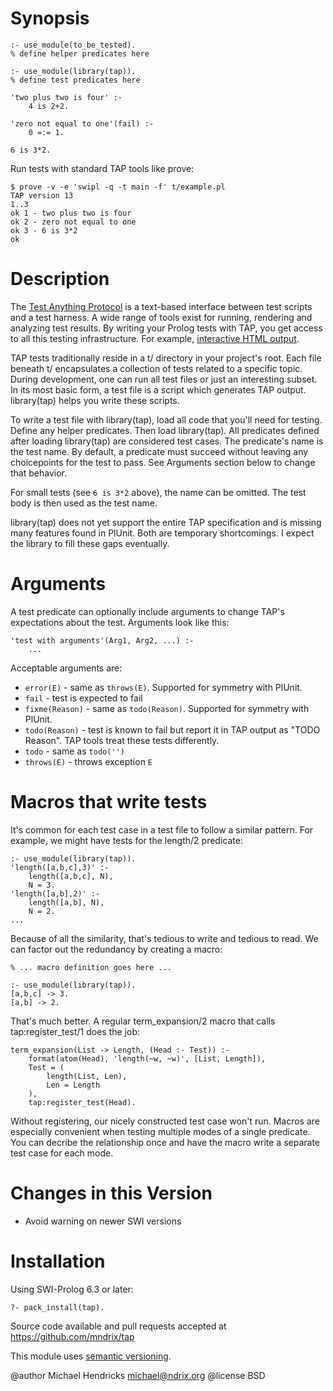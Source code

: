 # Synopsis

    :- use_module(to_be_tested).
    % define helper predicates here

    :- use_module(library(tap)).
    % define test predicates here
    
    'two plus two is four' :-
        4 is 2+2.
    
    'zero not equal to one'(fail) :-
        0 =:= 1.
    
    6 is 3*2.

Run tests with standard TAP tools like prove:

    $ prove -v -e 'swipl -q -t main -f' t/example.pl
    TAP version 13
    1..3
    ok 1 - two plus two is four
    ok 2 - zero not equal to one
    ok 3 - 6 is 3*2
    ok

# Description

The [Test Anything Protocol](http://testanything.org/) is a text-based
interface between test scripts and a test harness.  A wide range of
tools exist for running, rendering and analyzing test results.  By
writing your Prolog tests with TAP, you get access to all this
testing infrastructure.  For example,
[interactive HTML output](http://www.spurkis.org/TAP-Formatter-HTML/test-output.html).

TAP tests traditionally reside in a t/ directory in your project's
root.  Each file beneath t/ encapsulates a collection of tests related
to a specific topic. During development, one can run all test files or
just an interesting subset.  In its most basic form, a test file is a
script which generates TAP output.  library(tap) helps you
write these scripts.

To write a test file with library(tap), load all code that you'll need
for testing.  Define any helper predicates.  Then load library(tap).
All predicates defined after loading library(tap) are considered test
cases.  The predicate's name is the test name.  By default, a
predicate must succeed without leaving any choicepoints for the test
to pass.  See Arguments section below to change that behavior.

For small tests (see `6 is 3*2` above), the name can be omitted.  The
test body is then used as the test name.

library(tap) does not yet support the entire TAP specification and is
missing many features found in PlUnit.  Both are temporary shortcomings.
I expect the library to fill these gaps eventually.

# Arguments

A test predicate can optionally include arguments to change TAP's
expectations about the test.  Arguments look like this:

    'test with arguments'(Arg1, Arg2, ...) :-
        ...

Acceptable arguments are:

  * `error(E)` - same as `throws(E)`. Supported for symmetry with PlUnit.
  * `fail` - test is expected to fail
  * `fixme(Reason)` - same as `todo(Reason)`. Supported for symmetry with PlUnit.
  * `todo(Reason)` - test is known to fail but report it in TAP output as "TODO Reason".  TAP tools treat these tests differently.
  * `todo` - same as `todo('')`
  * `throws(E)` - throws exception `E`

# Macros that write tests

It's common for each test case in a test file to follow a similar pattern.
For example, we might have tests for the length/2 predicate:

    :- use_module(library(tap)).
    'length([a,b,c],3)' :-
        length([a,b,c], N),
        N = 3.
    'length([a,b],2)' :-
        length([a,b], N),
        N = 2.
    ...

Because of all the similarity, that's tedious to write and tedious to
read.  We can factor out the redundancy by creating a macro:

    % ... macro definition goes here ...
    
    :- use_module(library(tap)).
    [a,b,c] -> 3.
    [a,b] -> 2.

That's much better.  A regular term_expansion/2 macro that calls
tap:register_test/1 does the job:

    term_expansion(List -> Length, (Head :- Test)) :-
        format(atom(Head), 'length(~w, ~w)', [List, Length]),
        Test = (
            length(List, Len),
            Len = Length
        ),
        tap:register_test(Head).

Without registering, our nicely constructed test case won't run.  Macros are
especially convenient when testing multiple modes of a single predicate.  You
can decribe the relationship once and have the macro write a separate test case
for each mode.

# Changes in this Version

  * Avoid warning on newer SWI versions

# Installation

Using SWI-Prolog 6.3 or later:

    ?- pack_install(tap).

Source code available and pull requests accepted at
https://github.com/mndrix/tap

This module uses [semantic versioning](http://semver.org/).

@author Michael Hendricks <michael@ndrix.org>
@license BSD

